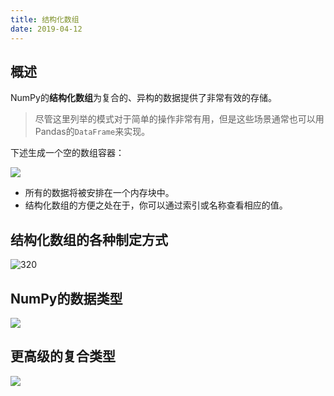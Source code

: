 ```yaml
---
title: 结构化数组
date: 2019-04-12
---
```


## 概述

NumPy的**结构化数组**为复合的、异构的数据提供了非常有效的存储。

> 尽管这里列举的模式对于简单的操作非常有用，但是这些场景通常也可以用Pandas的`DataFrame`来实现。

下述生成一个空的数组容器：

![](https://figure-bed.chua-n.com/notebook/Python/319.png)

- 所有的数据将被安排在一个内存块中。
- 结构化数组的方便之处在于，你可以通过索引或名称查看相应的值。

## 结构化数组的各种制定方式

![320](https://figure-bed.chua-n.com/notebook/Python/320.png)

## NumPy的数据类型

![](https://figure-bed.chua-n.com/notebook/Python/321.png)

## 更高级的复合类型

![](https://figure-bed.chua-n.com/notebook/Python/322.png)